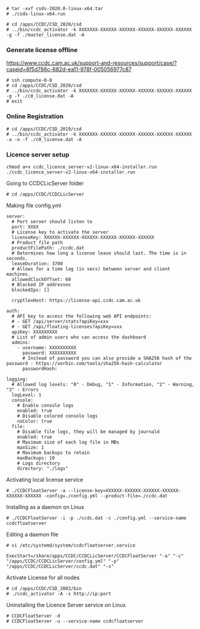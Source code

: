 ```
# tar -xvf csds-2020.0-linux-x64.tar 
# ./csds-linux-x64.run 

# cd /apps/CCDC/CSD_2020/csd 
# ../bin/ccdc_activator -k XXXXXXX-XXXXXX-XXXXXX-XXXXXX-XXXXXX-XXXXXX -g -f ./master_license.dat -A
```

### Generate license offline
https://www.ccdc.cam.ac.uk/support-and-resources/support/case/?caseid=8f5d786c-682d-ea11-978f-005056977c87
```
# ssh compute-0-0
# cd /apps/CCDC/CSD_2020/csd 
# ../bin/ccdc_activator -k XXXXXXX-XXXXXX-XXXXXX-XXXXXX-XXXXXX-XXXXXX -g -f ./c0_license.dat -A
# exit
```

### Online Registration
```
# cd /apps/CCDC/CSD_2019/csd
# ../bin/ccdc_activator -k XXXXXXX-XXXXXX-XXXXXX-XXXXXX-XXXXXX-XXXXXX -a -o -f ./c0_license.dat -A
```

### Licence server setup
```
chmod a+x ccdc_licence_server-v2-linux-x64-installer.run
./ccdc_licence_server-v2-linux-x64-installer.run
```

Going to CCDCLicServer folder
```
# cd /apps/CCDC/CCDCLicServer
```

Making file config.yml
```
server:
  # Port server should listen to
  port: XXXX
  # License key to activate the server
  licenseKey: XXXXXX-XXXXXX-XXXXXX-XXXXXX-XXXXXX-XXXXXX
  # Product file path
  productFilePath: ./ccdc.dat
  # Determines how long a license lease should last. The time is in seconds.
  leaseDuration: 3700
  # Allows for a time lag (in secs) between server and client machines.
  allowedClockOffset: 60
  # Blocked IP addresses
  blockedIps: []

  cryptlexHost: https://license-api.ccdc.cam.ac.uk

auth:
  # API key to access the following web API endpoints:
  # - GET /api/server/stats?apiKey=xxx
  # - GET /api/floating-licenses?apiKey=xxx
  apiKey: XXXXXXXXX
  # List of admin users who can access the dashboard
  admins:
    - username: XXXXXXXXXX
      password: XXXXXXXXXX
      # Instead of password you can also provide a SHA256 hash of the password - https://xorbin.com/tools/sha256-hash-calculator
      passwordHash:

logging:
  # Allowed log levels: "0" - Debug, "1" - Information, "2" - Warning, "3" - Errors
  logLevel: 1
  console:
    # Enable console logs
    enabled: true
    # Disable colored console logs
    noColor: true
  file:
    # Disable file logs, they will be managed by journald
    enabled: true
    # Maximum size of each log file in MBs
    maxSize: 1
    # Maximum backups to retain
    maxBackups: 10
    # Logs directory
    directory: "./logs"
```

Activating local license service
```
# ./CCDCFloatServer -a --license-key=XXXXXX-XXXXXX-XXXXXX-XXXXXX-XXXXXX-XXXXXX -config=./config.yml --product-file=./ccdc.dat
```

Installing as a daemon on Linux
```
# ./CCDCFloatServer -i -p ./ccdc.dat -c ./config.yml --service-name ccdcfloatserver
```

Editing a daemon file
```
# vi /etc/systemd/system/ccdcfloatserver.service

ExecStart=/share/apps/CCDC/CCDCLicServer/CCDCFloatServer "-a" "-c" "/apps/CCDC/CCDCLicServer/config.yml" "-p" "/apps/CCDC/CCDCLicServer/ccdc.dat" "-s"
```

Activate License for all nodes
```
# cd /apps/CCDC/CSD_2002/bin
# ./ccdc_activator -A -s http://ip:port
```

Uninstalling the Licence Server service on Linux
```
# CCDCFloatServer -d
# CCDCFloatServer -u --service-name ccdcfloatserver
```
